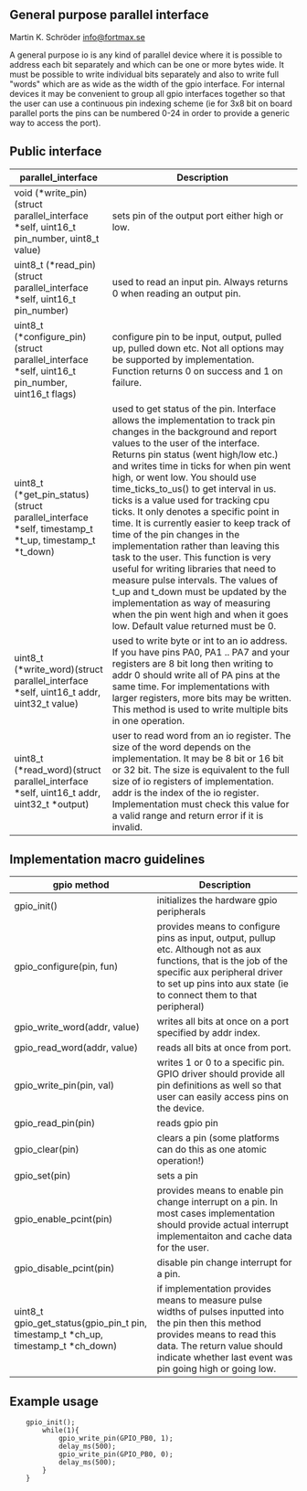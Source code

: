 General purpose parallel interface
----------------------------
Martin K. Schröder
info@fortmax.se

A general purpose io is any kind of parallel device where it is possible to address each bit separately and which can be one or more bytes wide. It must be possible to write individual bits separately and also to write full "words" which are as wide as the width of the gpio interface. For internal devices it may be convenient to group all gpio interfaces together so that the user can use a continuous pin indexing scheme (ie for 3x8 bit on board parallel ports the pins can be numbered 0-24 in order to provide a generic way to access the port). 

Public interface
----------------

| parallel_interface | Description |
|--------------------|-------------|
void 		(*write_pin)(struct parallel_interface *self, uint16_t pin_number, uint8_t value) | sets pin of the output port either high or low. 
uint8_t (*read_pin)(struct parallel_interface *self, uint16_t pin_number) | used to read an input pin. Always returns 0 when reading an output pin. 
uint8_t	(*configure_pin)(struct parallel_interface *self, uint16_t pin_number, uint16_t flags) | configure pin to be input, output, pulled up, pulled down etc. Not all options may be supported by implementation. Function returns 0 on success and 1 on failure. 
uint8_t (*get_pin_status)(struct parallel_interface *self, timestamp_t *t_up, timestamp_t *t_down) | used to get status of the pin. Interface allows the implementation to track pin changes in the background and report values to the user of the interface. Returns pin status (went high/low etc.) and writes time in ticks for when pin went high, or went low. You should use time_ticks_to_us() to get interval in us. ticks is a value used for tracking cpu ticks. It only denotes a specific point in time. It is currently easier to keep track of time of the pin changes in the implementation rather than leaving this task to the user. This function is very useful for writing libraries that need to measure pulse intervals. The values of t_up and t_down must be updated by the implementation as way of measuring when the pin went high and when it goes low. Default value returned must be 0. 
uint8_t (*write_word)(struct parallel_interface *self, uint16_t addr, uint32_t value) | used to write byte or int to an io address. If you have pins PA0, PA1 .. PA7 and your registers are 8 bit long then writing to addr 0 should write all of PA pins at the same time. For implementations with larger registers, more bits may be written. This method is used to write multiple bits in one operation. 
uint8_t (*read_word)(struct parallel_interface *self, uint16_t addr, uint32_t *output) | user to read word from an io register. The size of the word depends on the implementation. It may be 8 bit or 16 bit or 32 bit. The size is equivalent to the full size of io registers of implementation. addr is the index of the io register. Implementation must check this value for a valid range and return error if it is invalid.  

Implementation macro guidelines
----------------------

| gpio method | Description |
|-------------|-------------|
gpio_init() | initializes the hardware gpio peripherals
gpio_configure(pin, fun) | provides means to configure pins as input, output, pullup etc. Although not as aux functions, that is the job of the specific aux peripheral driver to set up pins into aux state (ie to connect them to that peripheral) 
gpio_write_word(addr, value) | writes all bits at once on a port specified by addr index. 
gpio_read_word(addr, value) | reads all bits at once from port. 
gpio_write_pin(pin, val) | writes 1 or 0 to a specific pin. GPIO driver should provide all pin definitions as well so that user can easily access pins on the device. 
gpio_read_pin(pin) | reads gpio pin
gpio_clear(pin) | clears a pin (some platforms can do this as one atomic operation!)
gpio_set(pin) | sets a pin
gpio_enable_pcint(pin) | provides means to enable pin change interrupt on a pin. In most cases implementation should provide actual interrupt implementaiton and cache data for the user.
gpio_disable_pcint(pin) | disable pin change interrupt for a pin. 
uint8_t gpio_get_status(gpio_pin_t pin, timestamp_t *ch_up, timestamp_t *ch_down) | if implementation provides means to measure pulse widths of pulses inputted into the pin then this method provides means to read this data. The return value should indicate whether last event was pin going high or going low. 

Example usage
--------------------

```
	gpio_init();
		while(1){
			gpio_write_pin(GPIO_PB0, 1);
			delay_ms(500);
			gpio_write_pin(GPIO_PB0, 0);
			delay_ms(500);
		}
	}
```


